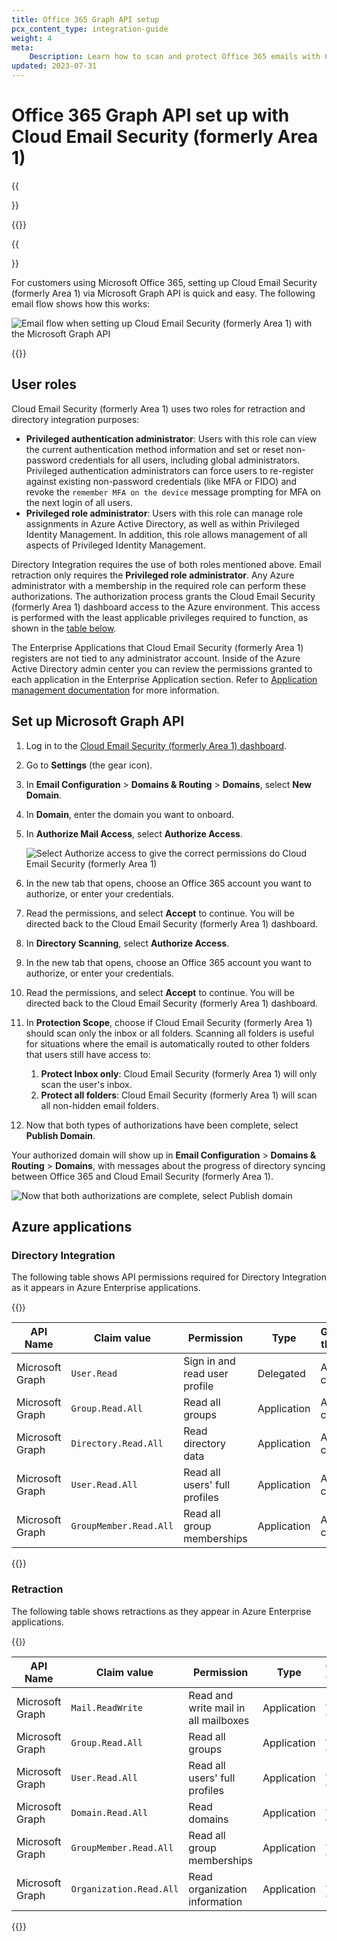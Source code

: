 ```yaml
---
title: Office 365 Graph API setup
pcx_content_type: integration-guide
weight: 4
meta:
    Description: Learn how to scan and protect Office 365 emails with Cloud Email Security (formerly Area 1) via a Microsoft Graph API setup.
updated: 2023-07-31
---
```


# Office 365 Graph API set up with Cloud Email Security (formerly Area 1)

{{<Aside type="warning" header="Area 1 has been renamed">}}

{{<render file="rename-area1-to-ces.md">}}

{{</Aside>}}

For customers using Microsoft Office 365, setting up Cloud Email Security (formerly Area 1) via Microsoft Graph API is quick and easy. The following email flow shows how this works:

![Email flow when setting up Cloud Email Security (formerly Area 1) with the Microsoft Graph API](/images/email-security/deployment/api-setup/ms-graph/ms-graph.png)

{{<render file="deployment/_o365-gcc.md">}}

## User roles

Cloud Email Security (formerly Area 1) uses two roles for retraction and directory integration purposes:

- **Privileged authentication administrator**: Users with this role can view the current authentication method information and set or reset non-password credentials for all users, including global administrators. Privileged authentication administrators can force users to re-register against existing non-password credentials (like MFA or FIDO) and revoke the `remember MFA on the device` message prompting for MFA on the next login of all users.
- **Privileged role administrator**: Users with this role can manage role assignments in Azure Active Directory, as well as within Privileged Identity Management. In addition, this role allows management of all aspects of Privileged Identity Management.

Directory Integration requires the use of both roles mentioned above. Email retraction only requires the **Privileged role administrator**. Any Azure administrator with a membership in the required role can perform these authorizations. The authorization process grants the Cloud Email Security (formerly Area 1) dashboard access to the Azure environment. This access is performed with the least applicable privileges required to function, as shown in the [table below](#azure-applications).

The Enterprise Applications that Cloud Email Security (formerly Area 1) registers are not tied to any administrator account. Inside of the Azure Active Directory admin center you can review the permissions granted to each application in the Enterprise Application section. Refer to [Application management documentation](https://learn.microsoft.com/en-us/azure/active-directory/manage-apps/) for more information.

## Set up Microsoft Graph API

1. Log in to the [Cloud Email Security (formerly Area 1) dashboard](https://horizon.area1security.com/).

2. Go to **Settings** (the gear icon).

3. In **Email Configuration** > **Domains & Routing** > **Domains**, select **New Domain**.

4. In **Domain**, enter the domain you want to onboard.

5. In **Authorize Mail Access**, select **Authorize Access**.


    <div class="medium-img">

    ![Select Authorize access to give the correct permissions do Cloud Email Security (formerly Area 1)](/images/email-security/deployment/api-setup/ms-graph/step5.png)

    </div>

6. In the new tab that opens, choose an Office 365 account you want to authorize, or enter your credentials.

7. Read the permissions, and select **Accept** to continue. You will be directed back to the Cloud Email Security (formerly Area 1) dashboard.

8. In **Directory Scanning**, select **Authorize Access**.

9. In the new tab that opens, choose an Office 365 account you want to authorize, or enter your credentials.

10. Read the permissions, and select **Accept** to continue. You will be directed back to the Cloud Email Security (formerly Area 1) dashboard.

11. In **Protection Scope**, choose if Cloud Email Security (formerly Area 1) should scan only the inbox or all folders. Scanning all folders is useful for situations where the email is automatically routed to other folders that users still have access to:
    1. **Protect Inbox only**: Cloud Email Security (formerly Area 1) will only scan the user's inbox.
    2. **Protect all folders**: Cloud Email Security (formerly Area 1) will scan all non-hidden email folders.

12. Now that both types of authorizations have been complete, select **Publish Domain**.

Your authorized domain will show up in **Email Configuration** > **Domains & Routing** > **Domains**, with messages about the progress of directory syncing between Office 365 and Cloud Email Security (formerly Area 1).

![Now that both authorizations are complete, select Publish domain](/images/email-security/deployment/api-setup/ms-graph/domain-sync-state.png)

## Azure applications

### Directory Integration

The following table shows API permissions required for Directory Integration as it appears in Azure Enterprise applications.

{{<table-wrap style="font-size:90%">}}

API Name | Claim value | Permission | Type | Granted through | Granted by
-------- | ----------- | ---------- | ---- | --------------- | ---
Microsoft <br /> Graph | `User.Read` | Sign in and read user profile | Delegated | Admin consent | An administrator
Microsoft <br /> Graph | `Group.Read.All` | Read all groups | Application | Admin consent | An administrator
Microsoft <br /> Graph | `Directory.Read.All` | Read directory data | Application | Admin consent | An administrator
Microsoft <br /> Graph | `User.Read.All` | Read all users' full profiles | Application | Admin consent | An administrator
Microsoft <br /> Graph | `GroupMember.Read.All` | Read all group memberships | Application | Admin consent | An administrator

{{</table-wrap>}}

### Retraction

The following table shows retractions as they appear in Azure Enterprise applications.

{{<table-wrap style="font-size:90%">}}

API Name | Claim value | Permission | Type | Granted through | Granted by
-------- | ----------- | ---------- | ---- | --------------- | ---
Microsoft <br /> Graph | `Mail.ReadWrite` | Read and write mail in all mailboxes | Application | Admin consent | An administrator
Microsoft <br /> Graph | `Group.Read.All` | Read all groups | Application | Admin consent | An administrator
Microsoft <br /> Graph | `User.Read.All` | Read all users' full profiles | Application | Admin consent | An administrator
Microsoft <br /> Graph | `Domain.Read.All` | Read domains | Application | Admin consent | An administrator
Microsoft <br /> Graph | `GroupMember.Read.All` | Read all group memberships | Application | Admin consent | An administrator
Microsoft <br /> Graph | `Organization.Read.All` | Read organization information | Application | Admin consent |An administrator

{{</table-wrap>}}